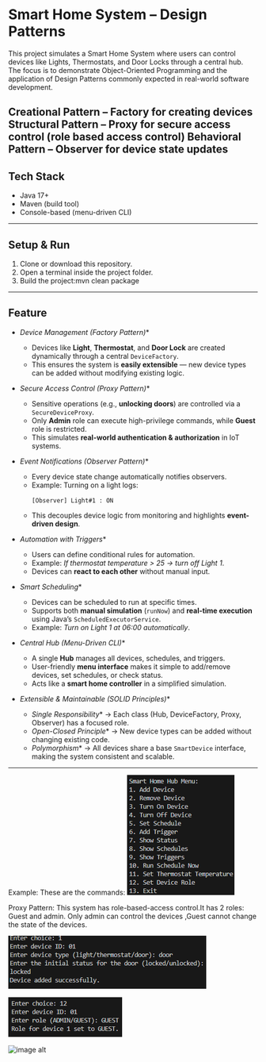 # Smart Home System – Design Patterns 
This project simulates a Smart Home System where users can control devices like Lights, Thermostats, and Door Locks through a central hub.  
The focus is to demonstrate Object-Oriented Programming and the application of Design Patterns commonly expected in real-world software development.

Creational Pattern – Factory for creating devices  
Structural Pattern – Proxy for secure access control (role based access control)
Behavioral Pattern – Observer for device state updates  
---
## Tech Stack
- Java 17+
- Maven (build tool)
- Console-based (menu-driven CLI)
---
## Setup & Run
1. Clone or download this repository.
2. Open a terminal inside the project folder.
3. Build the project:mvn clean package

---

## Feature

- *Device Management (Factory Pattern)**  
  - Devices like **Light**, **Thermostat**, and **Door Lock** are created dynamically through a central `DeviceFactory`.  
  - This ensures the system is **easily extensible** — new device types can be added without modifying existing logic.

- *Secure Access Control (Proxy Pattern)**  
  - Sensitive operations (e.g., **unlocking doors**) are controlled via a `SecureDeviceProxy`.  
  - Only **Admin** role can execute high-privilege commands, while **Guest** role is restricted.  
  - This simulates **real-world authentication & authorization** in IoT systems.

- *Event Notifications (Observer Pattern)**  
  - Every device state change automatically notifies observers.  
  - Example: Turning on a light logs:  
    ```
    [Observer] Light#1 : ON
    ```  
  - This decouples device logic from monitoring and highlights **event-driven design**.

- *Automation with Triggers**  
  - Users can define conditional rules for automation.  
  - Example: *If thermostat temperature > 25 → turn off Light 1*.  
  - Devices can **react to each other** without manual input.

- *Smart Scheduling**  
  - Devices can be scheduled to run at specific times.  
  - Supports both **manual simulation** (`runNow`) and **real-time execution** using Java’s `ScheduledExecutorService`.  
  - Example: *Turn on Light 1 at 06:00 automatically*.

- *Central Hub (Menu-Driven CLI)**  
  - A single **Hub** manages all devices, schedules, and triggers.  
  - User-friendly **menu interface** makes it simple to add/remove devices, set schedules, or check status.  
  - Acts like a **smart home controller** in a simplified simulation.

- *Extensible & Maintainable (SOLID Principles)**  
  - *Single Responsibility** → Each class (Hub, DeviceFactory, Proxy, Observer) has a focused role.  
  - *Open-Closed Principle** → New device types can be added without changing existing code.  
  - *Polymorphism** → All devices share a base `SmartDevice` interface, making the system consistent and scalable.

---
Example:
These are the commands:
![image alt](https://github.com/Sangeethagithu/EI-smartHomeSystem/blob/ffc5e9b8a7d51d2c4fbfd41d9e7417c58ebd20f5/Screenshot%202025-09-30%20212245.png)

Proxy Pattern:
This system has role-based-access control.It has 2 roles: Guest and admin.
Only admin can control the devices ,Guest cannot change the state of the devices.

![image alt](https://github.com/Sangeethagithu/EI-smartHomeSystem/blob/18632a76e843a98577075c99be5a3dfc795aeafa/Screenshot%202025-09-30%20211544.png)

![image alt](https://github.com/Sangeethagithu/EI-smartHomeSystem/blob/5e7bbadc05a57af655cafe21efddb7c40a492d6e/Screenshot%202025-09-30%20211624.png)

![image alt]()



